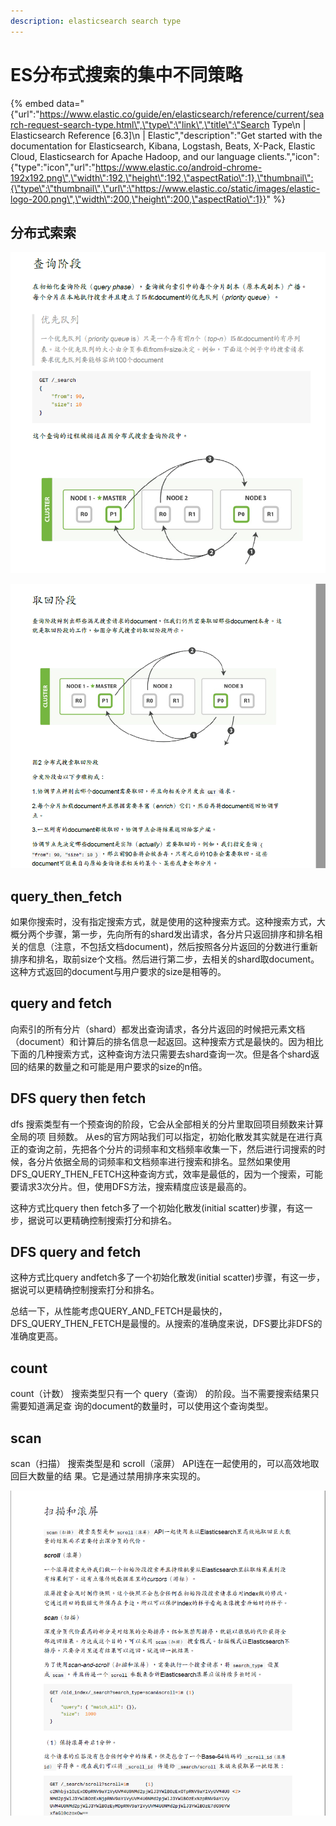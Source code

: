 ```yaml
---
description: elasticsearch search type
---
```


# ES分布式搜索的集中不同策略

{% embed data="{\"url\":\"https://www.elastic.co/guide/en/elasticsearch/reference/current/search-request-search-type.html\",\"type\":\"link\",\"title\":\"Search Type\\n        \| Elasticsearch Reference \[6.3\]\\n      \| Elastic\",\"description\":\"Get started with the documentation for Elasticsearch, Kibana, Logstash, Beats, X-Pack, Elastic Cloud, Elasticsearch for Apache Hadoop, and our language clients.\",\"icon\":{\"type\":\"icon\",\"url\":\"https://www.elastic.co/android-chrome-192x192.png\",\"width\":192,\"height\":192,\"aspectRatio\":1},\"thumbnail\":{\"type\":\"thumbnail\",\"url\":\"https://www.elastic.co/static/images/elastic-logo-200.png\",\"width\":200,\"height\":200,\"aspectRatio\":1}}" %}

## 分布式索索

![](../.gitbook/assets/image%20%2816%29.png)

![](../.gitbook/assets/image%20%2810%29.png)

##  **query\_then\_fetch**

 如果你搜索时，没有指定搜索方式，就是使用的这种搜索方式。这种搜索方式，大概分两个步骤，第一步，先向所有的shard发出请求，各分片只返回排序和排名相关的信息（注意，不包括文档document\)，然后按照各分片返回的分数进行重新排序和排名，取前size个文档。然后进行第二步，去相关的shard取document。这种方式返回的document与用户要求的size是相等的。

##  **query and fetch**

 向索引的所有分片（shard）都发出查询请求，各分片返回的时候把元素文档（document）和计算后的排名信息一起返回。这种搜索方式是最快的。因为相比下面的几种搜索方式，这种查询方法只需要去shard查询一次。但是各个shard返回的结果的数量之和可能是用户要求的size的n倍。

##  **DFS query then fetch**

dfs 搜索类型有一个预查询的阶段，它会从全部相关的分片里取回项目频数来计算全局的项 目频数。 从es的官方网站我们可以指定，初始化散发其实就是在进行真正的查询之前，先把各个分片的词频率和文档频率收集一下，然后进行词搜索的时候，各分片依据全局的词频率和文档频率进行搜索和排名。显然如果使用DFS\_QUERY\_THEN\_FETCH这种查询方式，效率是最低的，因为一个搜索，可能要请求3次分片。但，使用DFS方法，搜索精度应该是最高的。

 这种方式比query then fetch多了一个初始化散发\(initial scatter\)步骤，有这一步，据说可以更精确控制搜索打分和排名。

##  **DFS query and fetch**

这种方式比query andfetch多了一个初始化散发\(initial scatter\)步骤，有这一步，据说可以更精确控制搜索打分和排名。

 总结一下，从性能考虑QUERY\_AND\_FETCH是最快的，DFS\_QUERY\_THEN\_FETCH是最慢的。从搜索的准确度来说，DFS要比非DFS的准确度更高。

## count

count（计数） 搜索类型只有一个 query（查询） 的阶段。当不需要搜索结果只需要知道满足查 询的document的数量时，可以使用这个查询类型。  


## scan

scan（扫描） 搜索类型是和 scroll（滚屏） API连在一起使用的，可以高效地取回巨大数量的结 果。它是通过禁用排序来实现的。  


![](../.gitbook/assets/image%20%284%29.png)

